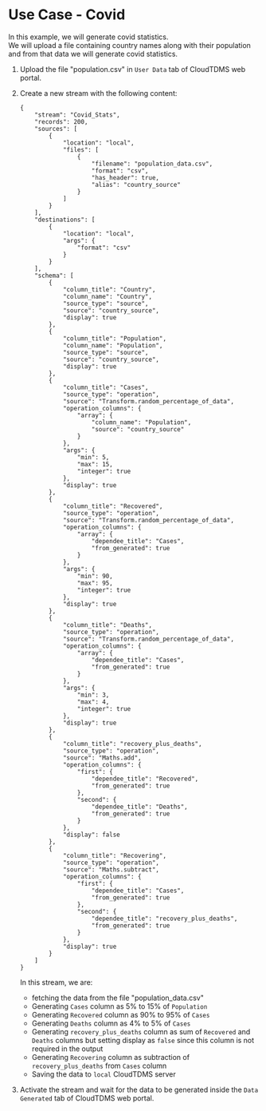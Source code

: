 # Use Case - Covid

In this example, we will generate covid statistics.  
We will upload a file containing country names along with their population and from that data we will generate covid statistics.

1. Upload the file "population.csv" in `User Data` tab of CloudTDMS web portal. 

2. Create a new stream with the following content:
    ```
    {
        "stream": "Covid_Stats",
        "records": 200,
        "sources": [
            {
                "location": "local",
                "files": [
                    {
                        "filename": "population_data.csv",
                        "format": "csv",
                        "has_header": true,
                        "alias": "country_source"
                    }
                ]
            }
        ],
        "destinations": [
            {
                "location": "local",
                "args": {
                    "format": "csv"
                }
            }
        ],
        "schema": [
            {
                "column_title": "Country",
                "column_name": "Country",
                "source_type": "source",
                "source": "country_source",
                "display": true
            },
            {
                "column_title": "Population",
                "column_name": "Population",
                "source_type": "source",
                "source": "country_source",
                "display": true
            },
            {
                "column_title": "Cases",
                "source_type": "operation",
                "source": "Transform.random_percentage_of_data",
                "operation_columns": {
                    "array": {
                        "column_name": "Population",
                        "source": "country_source"
                    }
                },
                "args": {
                    "min": 5,
                    "max": 15,
                    "integer": true
                },
                "display": true
            },
            {
                "column_title": "Recovered",
                "source_type": "operation",
                "source": "Transform.random_percentage_of_data",
                "operation_columns": {
                    "array": {
                        "dependee_title": "Cases",
                        "from_generated": true
                    }
                },
                "args": {
                    "min": 90,
                    "max": 95,
                    "integer": true
                },
                "display": true
            },
            {
                "column_title": "Deaths",
                "source_type": "operation",
                "source": "Transform.random_percentage_of_data",
                "operation_columns": {
                    "array": {
                        "dependee_title": "Cases",
                        "from_generated": true
                    }
                },
                "args": {
                    "min": 3,
                    "max": 4,
                    "integer": true
                },
                "display": true
            },
            {
                "column_title": "recovery_plus_deaths",
                "source_type": "operation",
                "source": "Maths.add",
                "operation_columns": {
                    "first": {
                        "dependee_title": "Recovered",
                        "from_generated": true
                    },
                    "second": {
                        "dependee_title": "Deaths",
                        "from_generated": true
                    }
                },
                "display": false
            },
            {
                "column_title": "Recovering",
                "source_type": "operation",
                "source": "Maths.subtract",
                "operation_columns": {
                    "first": {
                        "dependee_title": "Cases",
                        "from_generated": true
                    },
                    "second": {
                        "dependee_title": "recovery_plus_deaths",
                        "from_generated": true
                    }
                },
                "display": true
            }
        ]
    }
    ```
    In this stream, we are:  
    * fetching the data from the file "population_data.csv"
    * Generating `Cases` column as 5% to 15% of `Population`
    * Generating `Recovered` column as 90% to 95% of `Cases`
    * Generating `Deaths` column as 4% to 5% of `Cases`
    * Generating `recovery_plus_deaths` column as sum of `Recovered` and `Deaths` columns but setting display as `false` since this column is not required in the output
    * Generating `Recovering` column as subtraction of `recovery_plus_deaths` from `Cases` column
    * Saving the data to `local` CloudTDMS server
3. Activate the stream and wait for the data to be generated inside the `Data Generated` tab of CloudTDMS web portal.